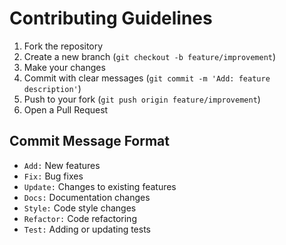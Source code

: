 
# Contributing Guidelines

1. Fork the repository
2. Create a new branch (`git checkout -b feature/improvement`)
3. Make your changes
4. Commit with clear messages (`git commit -m 'Add: feature description'`)
5. Push to your fork (`git push origin feature/improvement`)
6. Open a Pull Request

## Commit Message Format

- `Add:` New features
- `Fix:` Bug fixes
- `Update:` Changes to existing features
- `Docs:` Documentation changes
- `Style:` Code style changes
- `Refactor:` Code refactoring
- `Test:` Adding or updating tests

